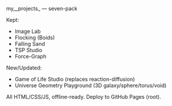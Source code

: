 my__projects_ — seven-pack

Kept:
- Image Lab
- Flocking (Boids)
- Falling Sand
- TSP Studio
- Force-Graph

New/Updated:
- Game of Life Studio (replaces reaction-diffusion)
- Universe Geometry Playground (3D galaxy/sphere/torus/void)

All HTML/CSS/JS, offline-ready. Deploy to GitHub Pages (root).